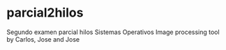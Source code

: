 # parcial2hilos
Segundo examen parcial hilos Sistemas Operativos
Image processing tool by Carlos, Jose and Jose 

